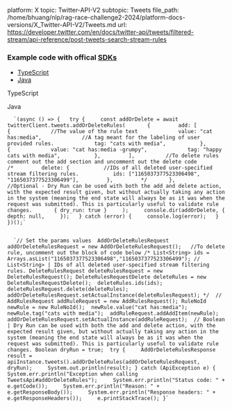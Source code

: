 platform: X
topic: Twitter-API-V2
subtopic: Tweets
file_path: /home/bhuang/nlp/rag-race-challenge2-2024/platform-docs-versions/X_Twitter-API-V2/Tweets.md
url: https://developer.twitter.com/en/docs/twitter-api/tweets/filtered-stream/api-reference/post-tweets-search-stream-rules


### Example code with offical [SDKs](https://developer.twitter.com/en/docs/twitter-api/tools-and-libraries/sdks/overview)

* [TypeScript](#tab0)
* [Java](#tab1)

TypeScript

Java

      `(async () => {   try {     const addOrDelete = await twitterClient.tweets.addOrDeleteRules(       {         add: [           {             //The value of the rule text             value: "cat has:media",             //A tag meant for the labeling of user provided rules.             tag: "cats with media",           },           {             value: "cat has:media -grumpy",             tag: "happy cats with media",           },         ],          //To delete rules comment out the add section and uncomment out the delete code         /*         delete: {           //IDs of all deleted user-specified stream filtering rules.           ids: ["1165037377523306498", "1165037377523306499"],         },         */       },       //Optional - Dry Run can be used with both the add and delete action, with the expected result given, but without actually taking any action in the system (meaning the end state will always be as it was when the request was submitted). This is particularly useful to validate rule changes.       { dry_run: true }     );     console.dir(addOrDelete, {       depth: null,     });   } catch (error) {     console.log(error);   } })();`
    

      `// Set the params values  AddOrDeleteRulesRequest addOrDeleteRulesRequest = new AddOrDeleteRulesRequest();   //To delete rule, uncomment out the block of code below /* List<String> ids = Arrays.asList("1165037377523306498","1165037377523306499"); // List<String> | IDs of all deleted user-specified stream filtering rules. DeleteRulesRequest deleteRulesRequest = new DeleteRulesRequest(); DeleteRulesRequestDelete deleteRules = new DeleteRulesRequestDelete();  deleteRules.ids(ids); deleteRulesRequest.delete(deleteRules);  addOrDeleteRulesRequest.setActualInstance(deleteRulesRequest); */  // AddRulesRequest addRuleRequest = new AddRulesRequest(); RuleNoId newRule = new RuleNoId();  newRule.value("cat has:media"); newRule.tag("cats with media");  addRuleRequest.addAddItem(newRule); addOrDeleteRulesRequest.setActualInstance(addRuleRequest);  // Boolean | Dry Run can be used with both the add and delete action, with the expected result given, but without actually taking any action in the system (meaning the end state will always be as it was when the request was submitted). This is particularly useful to validate rule changes. Boolean dryRun = true;  try {     AddOrDeleteRulesResponse result = apiInstance.tweets().addOrDeleteRules(addOrDeleteRulesRequest, dryRun);     System.out.println(result); } catch (ApiException e) {     System.err.println("Exception when calling TweetsApi#addOrDeleteRules");     System.err.println("Status code: " + e.getCode());     System.err.println("Reason: " + e.getResponseBody());     System.err.println("Response headers: " + e.getResponseHeaders());     e.printStackTrace(); }`